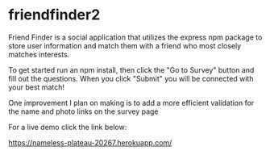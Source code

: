 # friendfinder2

Friend Finder is a social application that utilizes the express npm package to store user information and match them with a friend who most closely matches interests.

To get started run an npm install, then click the "Go to Survey" button and fill out the questions.  When you click "Submit" you will be connected with your best match!

One improvement I plan on making is to add a more efficient validation for the name and photo links on the survey page

For a live demo click the link below:

https://nameless-plateau-20267.herokuapp.com/